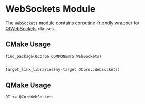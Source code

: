 <!--
SPDX-FileCopyrightText: 2022 Daniel Vrátil <dvratil@kde.org>

SPDX-License-Identifier: GFDL-1.3-or-later
-->

# WebSockets Module

The `WebSockets` module contains coroutine-friendly wrapper for
[QtWebSockets][qtdoc-websockets] classes.

## CMake Usage

```
find_package(QCoro6 COMPONENTS WebSockets)

...
target_link_libraries(my-target QCoro::WebSockets)
```

## QMake Usage

```
QT += QCoroWebSockets
```

[qtdoc-websockets]: https://doc.qt.io/qt-5/qtwebsockets-index.html
